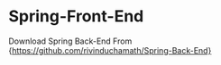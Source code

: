 # Spring-Front-End


Download Spring Back-End From {https://github.com/rivinduchamath/Spring-Back-End}
